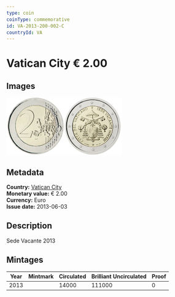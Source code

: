 ```yaml
---
type: coin
coinType: commemorative
id: VA-2013-200-002-C
countryId: VA
---
```


# Vatican City € 2.00

## Images

<img src="../../Images/common-2007-200.webp" height="150" alt="Front image"><img src="Images/VA-2013-200-002.webp" height="150" alt="Back image">

## Metadata

**Country:** [Vatican City](../../Countries/Vatican%20City/index.md)\
**Monetary value:** € 2.00\
**Currency:** Euro\
**Issue date:** 2013-06-03

## Description

Sede Vacante 2013

## Mintages

| Year | Mintmark | Circulated | Brilliant Uncirculated | Proof |
| ---- | -------- | ---------- | ---------------------- | ----- |
| 2013 |          | 14000      | 111000                  | 0     |
